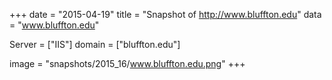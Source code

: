 
+++
date = "2015-04-19"
title = "Snapshot of http://www.bluffton.edu"
data = "www.bluffton.edu"

Server = ["IIS"]
domain = ["bluffton.edu"]

  image = "snapshots/2015_16/www.bluffton.edu.png"
+++
#

